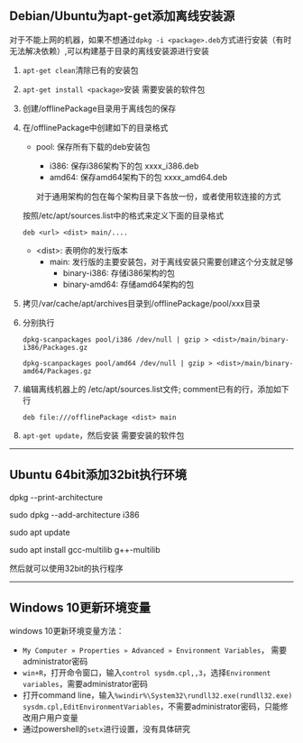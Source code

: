 ## Debian/Ubuntu为apt-get添加离线安装源

对于不能上网的机器，如果不想通过`dpkg -i <package>.deb`方式进行安装（有时无法解决依赖）,可以构建基于目录的离线安装源进行安装

1.  `apt-get clean`清除已有的安装包

2. `apt-get install <package>`安装 需要安装的软件包

3. 创建/offlinePackage目录用于离线包的保存

4. 在/offlinePackage中创建如下的目录格式

   - pool: 保存所有下载的deb安装包

     - i386: 保存i386架构下的包			xxxx_i386.deb
     - amd64: 保存amd64架构下的包   xxxx_amd64.deb

     对于通用架构的包在每个架构目录下各放一份，或者使用软连接的方式

   按照/etc/apt/sources.list中的格式来定义下面的目录格式

   `deb <url> <dist> main/....`

   - \<dist\>: 表明你的发行版本
     - main: 发行版的主要安装包，对于离线安装只需要创建这个分支就足够
       - binary-i386: 存储i386架构的包
       - binary-amd64: 存储amd64架构的包

5. 拷贝/var/cache/apt/archives目录到/offlinePackage/pool/xxx目录

6. 分别执行

   `dpkg-scanpackages pool/i386 /dev/null | gzip > <dist>/main/binary-i386/Packages.gz`

   `dpkg-scanpackages pool/amd64 /dev/null | gzip > <dist>/main/binary-amd64/Packages.gz`

7. 编辑离线机器上的 /etc/apt/sources.list文件; comment已有的行，添加如下行

   `deb file:///offlinePackage <dist> main`

8. `apt-get update`，然后安装 需要安装的软件包

------

## Ubuntu 64bit添加32bit执行环境

dpkg --print-architecture

sudo dpkg --add-architecture i386

sudo apt update

sudo apt install gcc-multilib g++-multilib

然后就可以使用32bit的执行程序

------

## Windows 10更新环境变量

windows 10更新环境变量方法：

- `My Computer » Properties » Advanced » Environment Variables`， 需要administrator密码
- `win+R`，打开命令窗口，输入`control sysdm.cpl,,3`，选择`Environment variables`，需要administrator密码
- 打开command line，输入`%windir%\System32\rundll32.exe(rundll32.exe) sysdm.cpl,EditEnvironmentVariables`，不需要administrator密码，只能修改用户用户变量
- 通过powershell的`setx`进行设置，没有具体研究